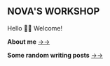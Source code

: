 ## NOVA'S WORKSHOP

Hello 👋🏻 Welcome!

**About me**  [→→](https://noblegasss.github.io/about/)

**Some random writing posts** [→→](https://noblegasss.github.io/categories/)





